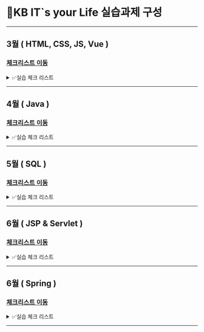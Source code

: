 # 📜KB IT`s your Life 실습과제 구성

---

## 3월 ( HTML, CSS, JS, Vue )

### [체크리스트 이동](https://github.com/Mminjae/Practice/tree/main/3%EC%9B%94%20(%20HTML%2C%20CSS%2C%20JS%2C%20Vue%20))

<details>
  <summary>✅실습 체크 리스트</summary>
  # 실습 체크 리스트

> **기본문제는 필수로**, **심화문제는 선택적으로 풀어보는 파트입니다.**  
> 이름 : 맹민재

| 단원                                | 항목                      | 기본 | 심화 | 실습 디렉터리 (기본) | 실습 디렉터리 (심화) |
| ----------------------------------- | ------------------------- | ---- | ---- | -------------------- | -------------------- |
| 01 웹 표준 HTML/CSS/JavaScript      | 01 HTML 기본 태그         | ✅   | ✅   | 01_html(기본)        | 01_html(심화)        |
| "                                   | 02 입력 양식 및 구조 태그 | ✅   | ✅   | 02_html(기본)        | 02_html(심화)        |
| "                                   | 03 CSS 기초, 속성         | ✅   | ✅   | 03_css(기본)         | 03_css(심화)         |
| "                                   | 04 레이아웃, 반응형 웹    | ✅   | ✅   | 04_css(기본)         | 04_css(심화)         |
| "                                   | 05 자바스크립트 기본 문법 | ✅   | ✅   | 05_javascript(기본)  | 05_javascript(심화)  |
| "                                   | 06 문서 객체 모델         | ✅   | ✅   | 06_javascript(기본)  | 06_javascript(심화)  |
| 02 웹 인터페이스 구축을 위한 Vue.js | 01 Node.js 기초           | ✅   | ✅   | 01_node(기본)        | 01_node(심화)        |
| "                                   | 02 파일 관리하기          |      |      | 02_node(기본)        | 02_node(심화)        |
| "                                   | 01 개발환경 구축, ES6     | ✅   | ✅   | 01_vue(기본)         | 01_vue(심화)         |
| "                                   | 02 템플릿, 디렉티브       | ✅   | ✅   | 02_vue(기본)         | 02_vue(심화)         |
| "                                   | 03 Vue 인스턴스, 이벤트   | ✅   | ✅   | 03_vue(기본)         | 03_vue(심화)         |
| "                                   | 04 부트스트랩             | ✅   | ✅   | 04_vue(기본)         | 04_vue(심화)         |
| "                                   | 05 스타일 처리            | ✅   | ✅   | 05_vue(기본)         | 05_vue(심화)         |
| "                                   | 06 단일 파일 컴포넌트     | ✅   | ✅   | 06_vue(기본)         | 06_vue(심화)         |
| "                                   | 07 컴포넌트 심화          | ✅   | ✅   | 07_vue(기본)         | 07_vue(심화)         |
| "                                   | 08 Composition API        | ✅   | ✅   | 08_vue(기본)         | 08_vue(심화)         |
| "                                   | 09 라우팅                 | ✅   | ✅   | 09_vue(기본)         | 09_vue(심화)         |
| "                                   | 10 Axios                  | ✅   | ✅   | 10_vue(기본)         | 10_vue(심화)         |
| "                                   | 11 라우트와 Axios 연동    | ✅   | ✅   | 11_vue(기본)         | 11_vue(심화)         |
| "                                   | 12 Pinia 상태 관리        | ✅   | ✅   | 12_vue(기본)         | 12_vue(심화)         |

</details>

---

## 4월 ( Java )

### [체크리스트 이동](https://github.com/Mminjae/Practice/tree/main/4%EC%9B%94%20(%20Java%20))

<details>
  <summary>✅실습 체크 리스트</summary>
# 실습 체크 리스트

> **기본문제는 필수로**, **심화문제는 선택적으로 풀어보는 파트입니다.**  
> 이름 : 맹민재

| 단원                                  | 항목                                 | 기본 | 심화 | 실습 디렉터리 (기본) | 실습 디렉터리 (심화) |
| ------------------------------------- | ------------------------------------ | ---- | ---- | -------------------- | -------------------- |
| 02 백엔드 개발을 위한 자바 프로그래밍 | 01 개발환경 구축, 변수, 타입, 연산자 | ✅   | ✅   | 01_java(기본)        | 01_java(심화)        |
| "                                     | 02 조건문과 반복문, 참조타입         | ✅   | ✅   | 02_java(기본)        | 02_java(심화)        |
| "                                     | 03 클래스                            | ✅   | ✅   | 03_java(기본)        | 03_java(심화)        |
| "                                     | 04 상속                              | ✅   | ✅   | 04_java(기본)        | 04_java(심화)        |
| "                                     | 05 인터페이스                        | ✅   | ✅   | 05_java(기본)        | 05_java(심화)        |
| "                                     | 06 중첩 객체                         | ✅   |      | 06_java(기본)        | 06_java(심화)        |
| "                                     | 07 예외처리, 라이브러리              | ✅   | ✅   | 07_java(기본)        | 07_java(심화)        |
| "                                     | 08 멀티스레드                        | ✅   | ✅   | 08_java(기본)        | 08_java(심화)        |
| "                                     | 09 제너릭, 컬렉션                    | ✅   | ✅   | 09_java(기본)        | 09_java(심화)        |
| "                                     | 10 컬렉션                            | ✅   | ✅   | 10_java(기본)        | 10_java(심화)        |
| "                                     | 11 람다식                            | ✅   | ✅   | 11_java(기본)        | 11_java(심화)        |
| "                                     | 12 스트림 요소 처리                  | ✅   | ✅   | 12_java(기본)        | 12_java(심화)        |
| "                                     | 13 데이터 입출력                     | ✅   |      | 13_java(기본)        | 13_java(심화)        |

</details>

---

## 5월 ( SQL )

### [체크리스트 이동](https://github.com/Mminjae/Practice/tree/main/5%EC%9B%94%20(%20SQL%20))

<details>
  <summary>✅실습 체크 리스트</summary>
# 실습 체크 리스트

> **기본문제는 필수로**, **심화문제는 선택적으로 풀어보는 파트입니다.**  
> **제출일자 : 5/28 수요일**  
> **이름 : 맹민재**

| 단원                            | 항목                                          | 기본 | 심화 | 실습 디렉터리 (기본) | 실습 디렉터리 (심화) |
| ------------------------------- | --------------------------------------------- | ---- | ---- | -------------------- | -------------------- |
| 01 MySQL 기반 RDBMS 활용과 JDBC | 01 DBMS 개요, 설치, 전체 운영 실습            | ✅   | ✅   | 01_mysql(기본)       | 01_mysql(심화)       |
| "                               | 02 데이터베이스 모델링, MySQL 유틸리티 사용법 | ✅   | ✅   | 02_mysql(기본)       | 02_mysql(심화)       |
| "                               | 03 SQL 기본                                   | ✅   | ✅   | 03_mysql(기본)       | 03_mysql(심화)       |
| "                               | 04 SQL 고급                                   | ✅   | ✅   | 04_mysql(기본)       | 04_mysql(심화)       |
| "                               | 05 테이블, 뷰                                 | ✅   | ✅   | 05_mysql(기본)       | 05_mysql(심화)       |
| "                               | 06 인덱스, 사용자 관리                        | ✅   | ✅   | 06_mysql(기본)       | 06_mysql(심화)       |
| "                               | 07 Java 연동 JDBC 프로그래밍                  | ✅   |      | 07_mysql(기본)       | 07_mysql(심화)       |
| "                               | 08 Java 연동 JDBC 프로그래밍 - Travel         | ✅   |      | 08_mysql(기본)       | 08_mysql(심화)       |
| 02 NoSQL 기반 MongoDB           | 01 MongoDB                                    | ✅   |      | 01_mongo(기본)       | 01_mongo(심화)       |
| "                               | 02 몽고DB Java 연동                           | ✅   |      | 02_mongo(기본)       | 02_mongo(심화)       |

</details>

---

## 6월 ( JSP & Servlet )

### [체크리스트 이동](https://github.com/Mminjae/Practice/tree/main/6%EC%9B%94%20(%20JSP%20%26%20Servlet%20))

<details>
  <summary>✅실습 체크 리스트</summary>
# 실습 체크 리스트

> **기본문제는 필수로**, **심화문제는 선택적으로 풀어보는 파트입니다.**  
> **제출일자 : 6월25일  
> **이름 : 맹민재\*\*

| 단원                                           | 항목                     | 기본 | 심화 |
| ---------------------------------------------- | ------------------------ | ---- | ---- |
| **01 Servlet, JSP, JSTL 기반 서버 프로그래밍** | 01 서블릿 기초           | ✅   |      |
|                                                | 02 JSP의 이해            |      |      |
|                                                | 03 서블릿 심화           |      |      |
|                                                | 04 요청 포워딩, EL, JSTL | ✅   |      |
|                                                | 05 FrontController       |      |      |

</details>

---

## 6월 ( Spring )

### [체크리스트 이동](https://github.com/Mminjae/Practice/tree/main/6%EC%9B%94%20(Spring))

<details>
  <summary>✅실습 체크 리스트</summary>
  # 실습 체크 리스트

> **기본문제는 필수로**, **심화문제는 선택적으로 풀어보는 파트입니다.**  
> **제출일자 : 6월25일  
> **이름 : 맹민재\*\*

| **02 Spring Framework를 활용한 애플리케이션 개발** | 기본 | 심화 |
| -------------------------------------------------- | ---- | ---- |
| 01 Spring 이해                                     | ✅   |      |
| 02 Spring MVC                                      |  ✅   |   ✅  |
| 03 Spring-MyBatis 연동                             |      |      |
| 04 Spring 기본 게시판                              |      |      |
| 05 Spring 기본 게시판, 파일 업로드                 |      |      |
| 06 Rest                                            |      |      |
| 07 OpenAPI                                         |      |      |
| 08 Spring AOP                                      |      |      |
| 09 Spring Security Form 인증                       |      |      |
| 10 Spring Security JWT 인증                        |      |      |
| 11 Spring Security JWT 인증2                       |      |      |

</details>

---
